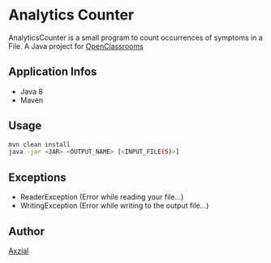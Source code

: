 # Analytics Counter
AnalyticsCounter is a small program to count occurrences of symptoms in a File.
A Java project for [OpenClassrooms](https://openclassrooms.com)

## Application Infos
- Java 8
- Maven

## Usage
```bash
mvn clean install
java -jar <JAR> <OUTPUT_NAME> [<INPUT_FILE(S)>]
```

## Exceptions
- ReaderException (Error while reading your file...)
- WritingException (Error while writing to the output file...)


## Author
[Axzial](https://github.com/Axzial)

